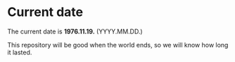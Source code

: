 # Current date

The current date is **1976.11.19.** (YYYY.MM.DD.)

This repository will be good when the world ends, so we will know how long it lasted.